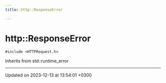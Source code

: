 ```yaml
---
title: http::ResponseError

---
```


# http::ResponseError






`#include <HTTPRequest.h>`

Inherits from std::runtime_error

-------------------------------

Updated on 2023-12-13 at 13:54:01 +0300
